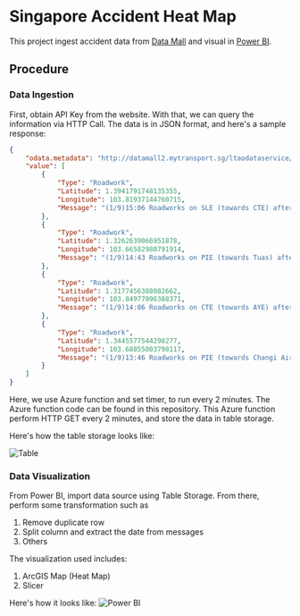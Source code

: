 # Singapore Accident Heat Map

This project ingest accident data from [Data Mall](https://www.mytransport.sg/content/mytransport/home/dataMall.html) and visual in [Power BI](https://powerbi.microsoft.com/en-us/).

## Procedure
### Data Ingestion
First, obtain API Key from the website. With that, we can query the information via HTTP Call. The data is in JSON format, and here's a sample response:

```json
{
    "odata.metadata": "http://datamall2.mytransport.sg/ltaodataservice/$metadata#IncidentSet",
    "value": [
        {
            "Type": "Roadwork",
            "Latitude": 1.3941791748135355,
            "Longitude": 103.81937144760715,
            "Message": "(1/9)15:06 Roadworks on SLE (towards CTE) after Upper Thomson Rd Exit."
        },
        {
            "Type": "Roadwork",
            "Latitude": 1.3262639066951878,
            "Longitude": 103.66582980791914,
            "Message": "(1/9)14:43 Roadworks on PIE (towards Tuas) after AYE Exit. Avoid lane 3."
        },
        {
            "Type": "Roadwork",
            "Latitude": 1.3177456388082662,
            "Longitude": 103.84977096388371,
            "Message": "(1/9)14:06 Roadworks on CTE (towards AYE) after Moulmein Rd Exit. Avoid lane 5."
        },
        {
            "Type": "Roadwork",
            "Latitude": 1.3445577544298277,
            "Longitude": 103.68855003798117,
            "Message": "(1/9)13:46 Roadworks on PIE (towards Changi Airport) before Pioneer Rd Nth. Avoid lane 4."
        }
    ]
}
```

Here, we use Azure function and set timer, to run every 2 minutes. The Azure function code can be found in this repository. This Azure function perform HTTP GET every 2 minutes, and store the data in table storage.

Here's how the table storage looks like:

![Table](https://smsjwg-dm2306.files.1drv.com/y4m6NH5VJEXsAkaVTEhDvu7LrzRbRm3SX02IsZctCOnxxQoZoaJhHg9Amk0gTOaZMO5hyMAv4j7yd8nB9heWXBUbvBGNnFBxjhicoLELUkPgqkq6-WQWhW8mq2SD_JXcT-q_tyEa9I1UePMaX5FF-jUxgJhXSIEMAtB92gLJvQrKsUaFAaQDwZoxXhvBKuisUrcR8igsNXKPa-2FGcNVrWLtQ?width=1024&height=550&cropmode=none)

### Data Visualization

From Power BI, import data source using Table Storage. From there, perform some transformation such as
1. Remove duplicate row
1. Split column and extract the date from messages
1. Others

The visualization used includes:
1. ArcGIS Map (Heat Map)
1. Slicer

Here's how it looks like:
![Power BI](https://7fqcnq-dm2306.files.1drv.com/y4mo4EZQUnLJdh132gckK9h17gN9KoHJkxxmmlXakXFt9VNFE_TwxKXW5Dkzv-rm10siQ45GWS78blTxPhPib4YGza7P8KfDdL7KvfmZMGkW33X5zTrdYVjk-BwQG2_gdjqe1fZlA51BAnkP6m985cTygfmJxd0CuIEtXOvm7RRkGKp_l9ucT6ZIkIFxzp0xOqhx0ae9dURNIjkx1VmAKCFPQ?width=1600&height=860&cropmode=none)
